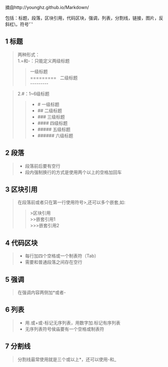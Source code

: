 
摘自http://younghz.github.io/Markdown/

包括：标题，段落，区块引用，代码区块，强调，列表，分割线，链接，图片，反斜杠\，符号'`'

## 1 标题

>两种形式：   
>1.=和-：只能定义两级标题   
>>一级标题   
>>\=========   
>>二级标题   
>>\---------

>2.#：1~6级标题   
>>- \# 一级标题    
>>- \## 二级标题    
>>- \### 三级标题    
>>- \#### 四级标题    
>>- \##### 五级标题    
>>- \###### 六级标题

## 2 段落

>- 段落前后要有空行    
>- 段内强制换行的方式是使用两个以上的空格加回车

## 3 区块引用

>在段落前或者只在第一行使用符号\>,还可以多个嵌套,如:   
>>\>区块引用   
>>\>>嵌套引用1   
>>\>>>嵌套引用2

## 4 代码区块

>- 每行加四个空格或一个制表符（Tab）   
>- 需要和普通段落之间存在空行   

## 5 强调

>在强调内容两侧加\*或者\-

## 6 列表

>- 用\.或\+或\-标记无序列表，用数字加\.标记有序列表   
>- 无序列表符号侯庙要有一个空格或制表符

## 7 分割线

>分割线最常使用就是三个或以上\*，还可以使用\-和\_
